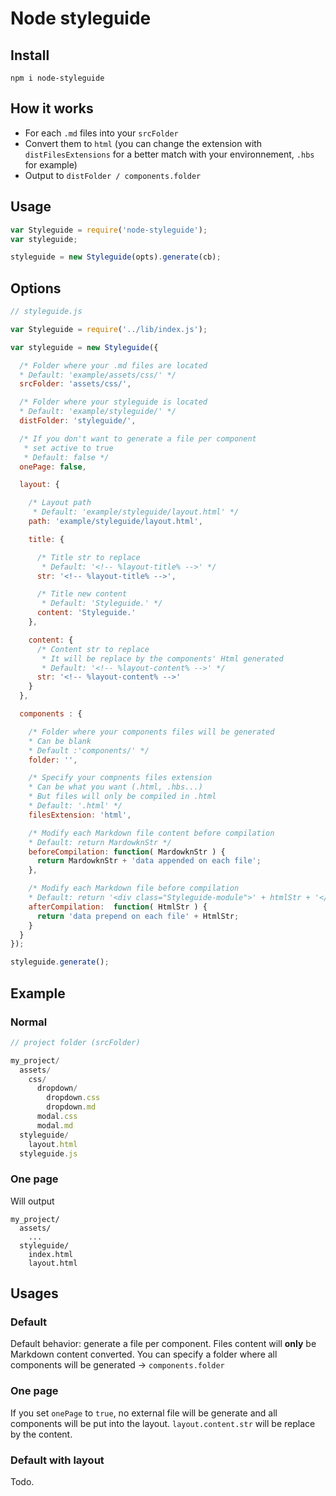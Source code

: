 # Node styleguide

## Install
```
npm i node-styleguide
```

## How it works
- For each `.md` files into your `srcFolder`
- Convert them to `html` (you can change the extension with `distFilesExtensions` for a better match with your environnement, `.hbs` for example)
- Output to `distFolder / components.folder`

## Usage
```js
var Styleguide = require('node-styleguide');
var styleguide;

styleguide = new Styleguide(opts).generate(cb);
```

## Options

```js
// styleguide.js

var Styleguide = require('../lib/index.js');

var styleguide = new Styleguide({

  /* Folder where your .md files are located
  * Default: 'example/assets/css/' */
  srcFolder: 'assets/css/',

  /* Folder where your styleguide is located
  * Default: 'example/styleguide/' */
  distFolder: 'styleguide/',

  /* If you don't want to generate a file per component
   * set active to true
   * Default: false */
  onePage: false,

  layout: {

    /* Layout path
     * Default: 'example/styleguide/layout.html' */
    path: 'example/styleguide/layout.html',

    title: {

      /* Title str to replace
       * Default: '<!-- %layout-title% -->' */
      str: '<!-- %layout-title% -->',

      /* Title new content
       * Default: 'Styleguide.' */
      content: 'Styleguide.'
    },

    content: {
      /* Content str to replace
       * It will be replace by the components' Html generated
       * Default: '<!-- %layout-content% -->' */
      str: '<!-- %layout-content% -->'
    }
  },

  components : {

    /* Folder where your components files will be generated
    * Can be blank
    * Default :'components/' */
    folder: '',

    /* Specify your compnents files extension
    * Can be what you want (.html, .hbs...)
    * But files will only be compiled in .html
    * Default: '.html' */
    filesExtension: 'html',

    /* Modify each Markdown file content before compilation
    * Default: return MardowknStr */
    beforeCompilation: function( MardowknStr ) {
      return MardowknStr + 'data appended on each file';
    },

    /* Modify each Markdown file before compilation
    * Default: return '<div class="Styleguide-module">' + htmlStr + '</div>'; */
    afterCompilation:  function( HtmlStr ) {
      return 'data prepend on each file' + HtmlStr;
    }
  }
});

styleguide.generate();
```

## Example

### Normal

```js
// project folder (srcFolder)

my_project/
  assets/
    css/
      dropdown/
        dropdown.css
        dropdown.md
      modal.css
      modal.md
  styleguide/
    layout.html
  styleguide.js
```

### One page

Will output

```
my_project/
  assets/
    ...
  styleguide/
    index.html
    layout.html
```

## Usages

### Default

Default behavior: generate a file per component.
Files content will **only** be Markdown content converted.
You can specify a folder where all components will be generated -> `components.folder`

### One page

If you set `onePage` to `true`, no external file will be generate and all components will be put into the layout.
`layout.content.str` will be replace by the content.

### Default with layout

Todo.
